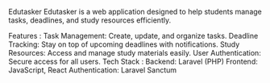 Edutasker
  Edutasker is a web application designed to help students manage tasks, deadlines, and study resources efficiently.

Features :
  Task Management: Create, update, and organize tasks.
  Deadline Tracking: Stay on top of upcoming deadlines with notifications.
  Study Resources: Access and manage study materials easily.
  User Authentication: Secure access for all users.
Tech Stack :
  Backend: Laravel (PHP)
  Frontend: JavaScript, React
  Authentication: Laravel Sanctum
